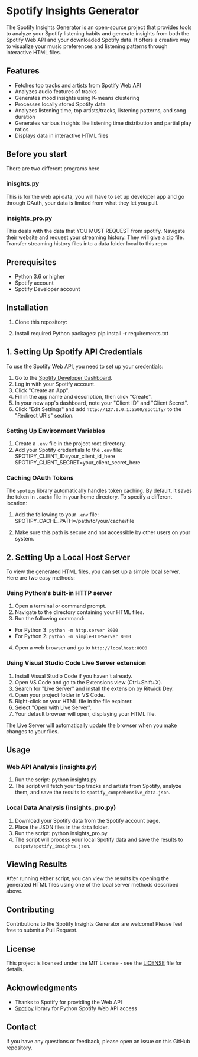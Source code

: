 # Spotify Insights Generator

The Spotify Insights Generator is an open-source project that provides tools to analyze your Spotify listening habits and generate insights from both the Spotify Web API and your downloaded Spotify data. It offers a creative way to visualize your music preferences and listening patterns through interactive HTML files.

## Features

- Fetches top tracks and artists from Spotify Web API
- Analyzes audio features of tracks
- Generates mood insights using K-means clustering
- Processes locally stored Spotify data
- Analyzes listening time, top artists/tracks, listening patterns, and song duration
- Generates various insights like listening time distribution and partial play ratios
- Displays data in interactive HTML files

## Before you start
There are two different programs here
### inisghts.py
This is for the web api data, you will have to set up developer app and go through OAuth, your data is limited from what they let you pull.
### insights_pro.py
This deals with the data that YOU MUST REQUEST from spotify. Navigate their website and request your streaming history. They will give a zip file. Transfer streaming history files into a data folder local to this repo
## Prerequisites

- Python 3.6 or higher
- Spotify account
- Spotify Developer account

## Installation

1. Clone this repository:

2. Install required Python packages:
pip install -r requirements.txt


## 1. Setting Up Spotify API Credentials

To use the Spotify Web API, you need to set up your credentials:

1. Go to the [Spotify Developer Dashboard](https://developer.spotify.com/dashboard/).
2. Log in with your Spotify account.
3. Click "Create an App".
4. Fill in the app name and description, then click "Create".
5. In your new app's dashboard, note your "Client ID" and "Client Secret".
6. Click "Edit Settings" and add `http://127.0.0.1:5500/spotify/` to the "Redirect URIs" section.

### Setting Up Environment Variables

1. Create a `.env` file in the project root directory.
2. Add your Spotify credentials to the `.env` file:
    SPOTIPY_CLIENT_ID=your_client_id_here
    SPOTIPY_CLIENT_SECRET=your_client_secret_here   


### Caching OAuth Tokens

The `spotipy` library automatically handles token caching. By default, it saves the token in `.cache` file in your home directory. To specify a different location:

1. Add the following to your `.env` file:
    SPOTIPY_CACHE_PATH=/path/to/your/cache/file

2. Make sure this path is secure and not accessible by other users on your system.

## 2. Setting Up a Local Host Server

To view the generated HTML files, you can set up a simple local server. Here are two easy methods:

### Using Python's built-in HTTP server

1. Open a terminal or command prompt.
2. Navigate to the directory containing your HTML files.
3. Run the following command:
- For Python 3: `python -m http.server 8000`
- For Python 2: `python -m SimpleHTTPServer 8000`
4. Open a web browser and go to `http://localhost:8000`

### Using Visual Studio Code Live Server extension

1. Install Visual Studio Code if you haven't already.
2. Open VS Code and go to the Extensions view (Ctrl+Shift+X).
3. Search for "Live Server" and install the extension by Ritwick Dey.
4. Open your project folder in VS Code.
5. Right-click on your HTML file in the file explorer.
6. Select "Open with Live Server".
7. Your default browser will open, displaying your HTML file.

The Live Server will automatically update the browser when you make changes to your files.

## Usage

### Web API Analysis (insights.py)

1. Run the script:
   python insights.py
2. The script will fetch your top tracks and artists from Spotify, analyze them, and save the results to `spotify_comprehensive_data.json`.

### Local Data Analysis (insights_pro.py)

1. Download your Spotify data from the Spotify account page.
2. Place the JSON files in the `data` folder.
3. Run the script:
    python insights_pro.py
4. The script will process your local Spotify data and save the results to `output/spotify_insights.json`.

## Viewing Results

After running either script, you can view the results by opening the generated HTML files using one of the local server methods described above.

## Contributing

Contributions to the Spotify Insights Generator are welcome! Please feel free to submit a Pull Request.

## License

This project is licensed under the MIT License - see the [LICENSE](LICENSE) file for details.

## Acknowledgments

- Thanks to Spotify for providing the Web API
- [Spotipy](https://spotipy.readthedocs.io/) library for Python Spotify Web API access

## Contact

If you have any questions or feedback, please open an issue on this GitHub repository.

